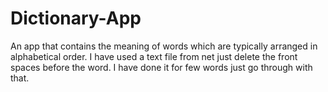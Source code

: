 # Dictionary-App
An app that contains the meaning of words which are typically arranged in alphabetical order.
I have used a text file from net just delete the front spaces before the word. I have done it for few words just go through with that.
